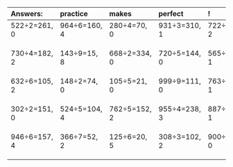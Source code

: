 | Answers: | practice | makes | perfect | ! |
| :--- | :--- | :--- | :--- | :--- |
| 522÷2=261, 0 | 964÷6=160, 4 | 280÷4=70, 0 | 931÷3=310, 1 | 722÷5=144, 2 | 
|   |   |   |   |   | 
|   |   |   |   |   | 
|   |   |   |   |   | 
| 730÷4=182, 2 | 143÷9=15, 8 | 668÷2=334, 0 | 720÷5=144, 0 | 565÷2=282, 1 | 
|   |   |   |   |   | 
|   |   |   |   |   | 
|   |   |   |   |   | 
| 632÷6=105, 2 | 148÷2=74, 0 | 105÷5=21, 0 | 999÷9=111, 0 | 763÷6=127, 1 | 
|   |   |   |   |   | 
|   |   |   |   |   | 
|   |   |   |   |   | 
| 302÷2=151, 0 | 524÷5=104, 4 | 762÷5=152, 2 | 955÷4=238, 3 | 887÷2=443, 1 | 
|   |   |   |   |   | 
|   |   |   |   |   | 
|   |   |   |   |   | 
| 946÷6=157, 4 | 366÷7=52, 2 | 125÷6=20, 5 | 308÷3=102, 2 | 900÷5=180, 0 | 
|   |   |   |   |   | 
|   |   |   |   |   | 
|   |   |   |   |   | 

